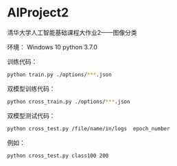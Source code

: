 # AIProject2
清华大学人工智能基础课程大作业2——图像分类

环境：
Windows 10
python 3.7.0

训练代码：
```bash
python train.py ./options/***.json
```

双模型训练代码：
```bash
python cross_train.py ./options/***.json
```

双模型测试代码：
```bash
python cross_test.py /file/name/in/logs  epoch_number
```
例如：
```bash
python cross_test.py class100 200
```
